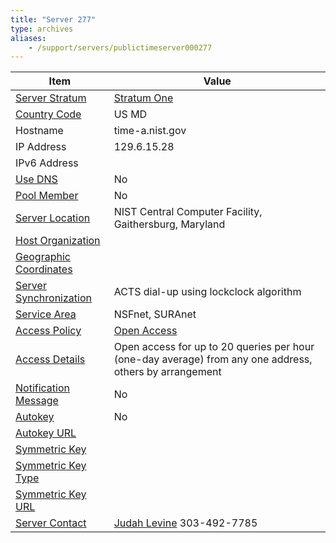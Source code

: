 ```yaml
---
title: "Server 277"
type: archives
aliases:
    - /support/servers/publictimeserver000277
---
```


| Item | Value |
| ----- | ----- |
| [Server Stratum](/support/servers/serverstratum) | [Stratum One](/support/servers/stratumonetimeservers) |
| [Country Code](/support/servers/countrycode) | US MD |
| Hostname |  time-a.nist.gov |
| IP Address |  129.6.15.28 |
| IPv6 Address | |
| [Use DNS](/support/servers/usedns) | No |
| [Pool Member](/support/servers/poolmember) | No |
| [Server Location](/support/servers/serverlocation) |  NIST Central Computer Facility, Gaithersburg, Maryland  |
| [Host Organization](/support/servers/hostorganization) | |
| [ Geographic Coordinates](/support/servers/geographiccoordinates) | |
| [Server Synchronization](/support/servers/serversynchronization) |  ACTS dial-up using lockclock algorithm  |
| [Service Area](/support/servers/servicearea) |  NSFnet, SURAnet  |
| [Access Policy](/support/servers/accesspolicy) | [Open Access](/support/servers/openaccess) |
| [Access Details](/support/servers/accessdetails) |  Open access for up to 20 queries per hour (one-day average) from any one address, others by arrangement  |
| [Notification Message](/support/servers/notificationmessage) | No |
| [Autokey](/support/servers/autokey) | No |
| [Autokey URL](/support/servers/autokeyurl) | |
| [Symmetric Key](/support/servers/symmetrickey) |  |
| [Symmetric Key Type](/support/servers/symmetrickeytype) | |
| [Symmetric Key URL](/support/servers/symmetrickeyurl) | |
| [Server Contact](/support/servers/servercontact) | [Judah Levine](mailto:jlevine@boulder.nist.gov) 303-492-7785 |